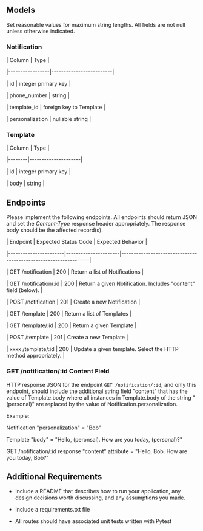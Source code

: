 ## Models

Set reasonable values for maximum string lengths. All fields are not null unless otherwise indicated.

### Notification

| Column | Type |

|-----------------|-------------------------|

| id | integer primary key |

| phone_number | string |

| template_id | foreign key to Template |

| personalization | nullable string |

### Template

| Column | Type |

|--------|---------------------|

| id | integer primary key |

| body | string |

## Endpoints

Please implement the following endpoints. All endpoints should return JSON and set the _Content-Type_ response header appropriately. The response body should be the affected record(s).

| Endpoint | Expected Status Code | Expected Behavior |

|-----------------------|----------------------|-----------------------------------------------------------------|

| GET /notification | 200 | Return a list of Notifications |

| GET /notification/:id | 200 | Return a given Notification. Includes "content" field (below). |

| POST /notification | 201 | Create a new Notification |

| GET /template | 200 | Return a list of Templates |

| GET /template/:id | 200 | Return a given Template |

| POST /template | 201 | Create a new Template |

| xxxx /template/:id | 200 | Update a given template. Select the HTTP method appropriately. |

### GET /notification/:id Content Field

HTTP response JSON for the endpoint `GET /notification/:id`, and only this endpoint, should include the additional string field "content" that has the value of Template.body where all instances in Template.body of the string "(personal)" are replaced by the value of Notification.personalization.

Example:

Notification "personalization" = "Bob"

Template "body" = "Hello, (peronsal). How are you today, (personal)?"

GET /notification/:id response "content" attribute = "Hello, Bob. How are you today, Bob?"

## Additional Requirements

- Include a README that describes how to run your application, any design decisions worth discussing, and any assumptions you made.

- Include a requirements.txt file

- All routes should have associated unit tests written with Pytest
